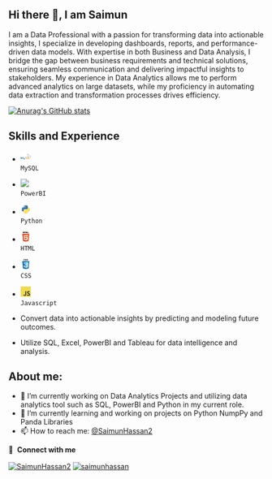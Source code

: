 ## Hi there 👋, I am Saimun

I am a Data Professional with a passion for transforming data into actionable insights, I specialize in developing dashboards, reports, and performance-driven data models. With expertise in both Business and Data Analysis, I bridge the gap between business requirements and technical solutions, ensuring seamless communication and delivering impactful insights to stakeholders. My experience in Data Analytics allows me to perform advanced analytics on large datasets, while my proficiency in automating data extraction and transformation processes drives efficiency.

[![Anurag's GitHub stats](https://github-readme-stats.vercel.app/api?username=Saimun4u)](https://github.com/anuraghazra/github-readme-stats)

## Skills and Experience
* <code><img height="20" src="https://raw.githubusercontent.com/devicons/devicon/master/icons/mysql/mysql-original-wordmark.svg"> MySQL</code>
* <code><img height="20" src="https://pbs.twimg.com/media/EimwjJ1WoAYYt_L.jpg"> PowerBI</code>
* <code><img height="20" src="https://raw.githubusercontent.com/devicons/devicon/master/icons/python/python-original.svg"> Python</code>
* <code><img height="20" src="https://raw.githubusercontent.com/devicons/devicon/master/icons/html5/html5-original-wordmark.svg"> HTML</code>
* <code><img height="20" src="https://raw.githubusercontent.com/devicons/devicon/master/icons/css3/css3-original-wordmark.svg"> CSS</code>
* <code><img height="20" src="https://raw.githubusercontent.com/github/explore/80688e429a7d4ef2fca1e82350fe8e3517d3494d/topics/javascript/javascript.png"> Javascript</code>

* Convert data into actionable insights by predicting and modeling future outcomes.
* Utilize SQL, Excel, PowerBI and Tableau for data intelligence and analysis.

<!--
**saimun4all/saimun4all** is a ✨ _special_ ✨ repository because its `README.md` (this file) appears on your GitHub profile.

Here are some ideas to get you started:

- 🔭 I’m currently working on ...
- 🌱 I’m currently learning ...
- 👯 I’m looking to collaborate on ...
- 🤔 I’m looking for help with ...
- 💬 Ask me about ...
- 📫 How to reach me: ...
- 😄 Pronouns: ...
- ⚡ Fun fact: ...
-->

## About me:

- 🔭 I’m currently working on Data Analytics Projects and utilizing data analytics tool such as SQL, PowerBI and Python in my current role.
- 🌱 I’m currently learning and working on projects on Python NumpPy and Panda Libraries
- 📫 How to reach me: [@SaimunHassan2](https://twitter.com/SaimunHassan2)

🔗 &nbsp;**Connect with me**
<p align="left">

<a href="https://twitter.com/SaimunHassan2" target="blank"><img align="center" src="https://raw.githubusercontent.com/rahuldkjain/github-profile-readme-generator/master/src/images/icons/Social/twitter.svg" alt="SaimunHassan2" height="30" width="40" /></a>
<a href="https://www.linkedin.com/in/saimunhassan/" target="blank"><img align="center" src="https://raw.githubusercontent.com/rahuldkjain/github-profile-readme-generator/master/src/images/icons/Social/linked-in-alt.svg" alt="saimunhassan" height="30" width="40" /></a>

